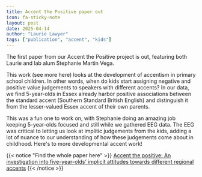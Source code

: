 ```yaml
---
title: Accent the Positive paper out
icon: fa-sticky-note
layout: post
date: 2025-04-14
author: "Laurie Lawyer"
tags: ["publication", "accent", "kids"]
---
```


The first paper from our Accent the Positive project is out, featuring both Laurie and lab alum Stephanie Martin Vega.

This work (see more here) looks at the development of accentism in primary school children.  In other words, when do kids start assigning negative and positive value judgements to speakers with different accents?  In our data, we find 5-year-olds in Essex already harbor positive associations between the standard accent (Southern Standard British English) and distinguish it from the lesser-valued Essex accent of their own parents.

This was a fun one to work on, with Stephanie doing an amazing job keeping 5-year-olds focused and still while we gathered EEG data.  The EEG was critical to letting us look at implitic judgements from the kids, adding a lot of nuance to our understanding of how these judgements come about in childhood. Here's to more developmental accent work!


{{< notice "Find the whole paper here" >}}
[Accent the positive: An investigation into five-year-olds’ implicit attitudes towards different regional accents](https://doi.org/10.1017/S0305000925000170)
{{< /notice >}}

